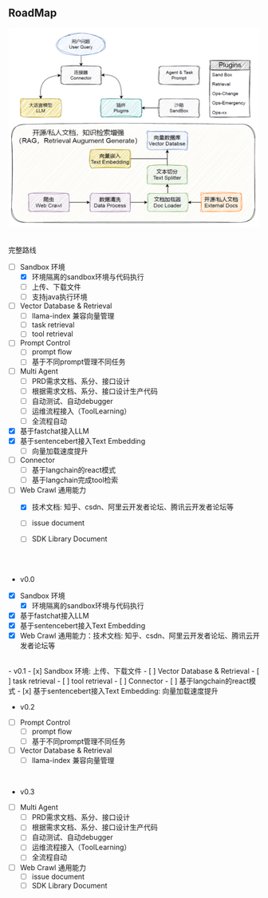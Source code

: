 
## RoadMap

<div align=center>
  <img src="../../sources/docs_imgs/devops-chatbot-module.png" alt="图片" width="600" height="400">
</div>
<br>


完整路线
- [ ] Sandbox 环境
  - [x] 环境隔离的sandbox环境与代码执行
  - [ ] 上传、下载文件
  - [ ] 支持java执行环境
- [ ] Vector Database & Retrieval
  - [ ] llama-index 兼容向量管理
  - [ ] task retrieval
  - [ ] tool retrieval
- [ ] Prompt Control
  - [ ] prompt flow
  - [ ] 基于不同prompt管理不同任务
- [ ] Multi Agent
  - [ ] PRD需求文档、系分、接口设计
  - [ ] 根据需求文档、系分、接口设计生产代码
  - [ ] 自动测试、自动debugger
  - [ ] 运维流程接入（ToolLearning）
  - [ ] 全流程自动
- [x] 基于fastchat接入LLM
- [x] 基于sentencebert接入Text Embedding
  - [ ] 向量加载速度提升
- [ ] Connector
  - [ ] 基于langchain的react模式
  - [ ] 基于langchain完成tool检索
- [ ] Web Crawl 通用能力
  - [x] 技术文档: 知乎、csdn、阿里云开发者论坛、腾讯云开发者论坛等
  - [ ] issue document
  - [ ] SDK Library Document


<br><br>

- v0.0
- [x] Sandbox 环境
  - [x] 环境隔离的sandbox环境与代码执行
- [x] 基于fastchat接入LLM
- [x] 基于sentencebert接入Text Embedding
- [x] Web Crawl 通用能力：技术文档: 知乎、csdn、阿里云开发者论坛、腾讯云开发者论坛等
<br>
- v0.1
- [x] Sandbox 环境: 上传、下载文件
- [ ] Vector Database & Retrieval
  - [ ] task retrieval
  - [ ] tool retrieval
- [ ] Connector
  - [ ] 基于langchain的react模式
- [x] 基于sentencebert接入Text Embedding: 向量加载速度提升
<br>

- v0.2
- [ ] Prompt Control
  - [ ] prompt flow
  - [ ] 基于不同prompt管理不同任务
- [ ] Vector Database & Retrieval
  - [ ] llama-index 兼容向量管理
<br>

- v0.3
- [ ] Multi Agent
  - [ ] PRD需求文档、系分、接口设计
  - [ ] 根据需求文档、系分、接口设计生产代码
  - [ ] 自动测试、自动debugger
  - [ ] 运维流程接入（ToolLearning）
  - [ ] 全流程自动
- [ ] Web Crawl 通用能力
  - [ ] issue document
  - [ ] SDK Library Document
<br>